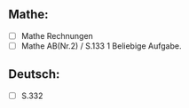 ## Mathe:
- [ ] Mathe Rechnungen
- [ ] Mathe AB(Nr.2) / S.133 1 Beliebige Aufgabe.

## Deutsch:
- [ ] S.332
